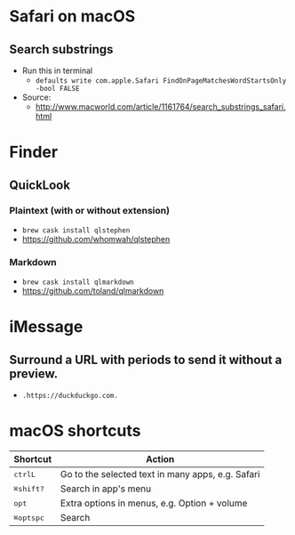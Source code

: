 # Safari on macOS

## Search substrings
  * Run this in terminal
    - `defaults write com.apple.Safari FindOnPageMatchesWordStartsOnly -bool FALSE`
  * Source:
    - http://www.macworld.com/article/1161764/search_substrings_safari.html


# Finder

## QuickLook

### Plaintext (with or without extension)
  - `brew cask install qlstephen`
  - https://github.com/whomwah/qlstephen

### Markdown
  - `brew cask install qlmarkdown`
  - https://github.com/toland/qlmarkdown


# iMessage

## Surround a URL with periods to send it without a preview.
  - `.https://duckduckgo.com.`

# macOS shortcuts

|Shortcut|Action|
|-----------------------------------------|---------------------------------------------------|
|<kbd>ctrl</kbd><kbd>L</kbd>              | Go to the selected text in many apps, e.g. Safari |
|<kbd>⌘</kbd><kbd>shift</kbd><kbd>?</kbd> | Search in app's menu                              |
|<kbd>opt</kbd>                           | Extra options in menus, e.g. Option + volume      |
|<kbd>⌘</kbd><kbd>opt</kbd><kbd>spc</kbd> | Search                                            |
